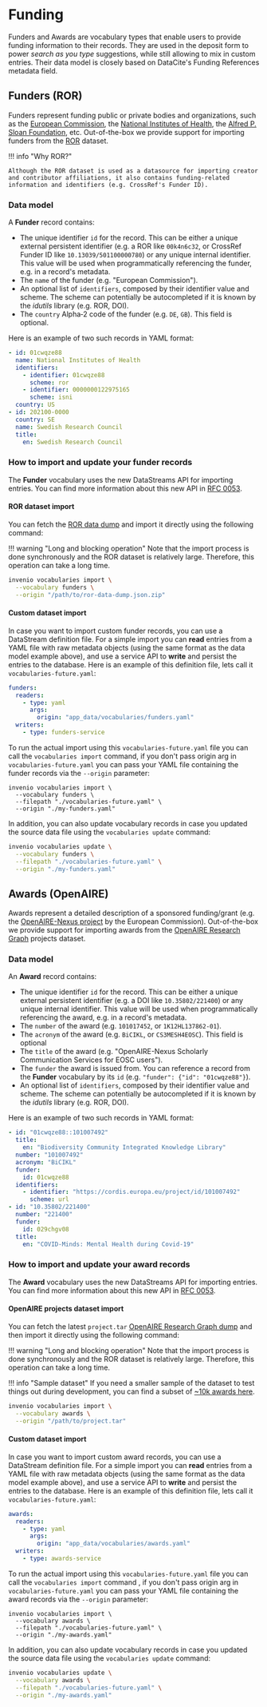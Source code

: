 # Funding

Funders and Awards are vocabulary types that enable users to provide funding information to their records. They are used in the deposit form to power _search as you type_ suggestions, while still allowing to mix in custom entries. Their data model is closely based on DataCite's Funding References metadata field.

## Funders (ROR)

Funders represent funding public or private bodies and organizations, such as the [European Commission](https://ror.org/00k4n6c32), the [National Institutes of Health](https://ror.org/01cwqze88), the [Alfred P. Sloan Foundation](https://ror.org/052csg198), etc. Out-of-the-box we provide support for importing funders from the [ROR](https://ror.org) dataset.

!!! info "Why ROR?"

    Although the ROR dataset is used as a datasource for importing creator and contributor affiliations, it also contains funding-related information and identifiers (e.g. CrossRef's Funder ID).

### Data model

A **Funder** record contains:

- The unique identifier `id` for the record. This can be either a unique external persistent identifier (e.g. a ROR like `00k4n6c32`, or CrossRef Funder ID like `10.13039/501100000780`) or any unique internal identifier. This value will be used when programmatically referencing the funder, e.g. in a record's metadata.
- The `name` of the funder (e.g. "European Commission").
- An optional list of `identifiers`, composed by their identifier value and scheme. The scheme can potentially be autocompleted if it is known by the _idutils_ library (e.g. ROR, DOI).
- The `country` Alpha‑2 code of the funder (e.g. `DE`, `GB`). This field is optional.

Here is an example of two such records in YAML format:

```yaml
- id: 01cwqze88
  name: National Institutes of Health
  identifiers:
    - identifier: 01cwqze88
      scheme: ror
    - identifier: 0000000122975165
      scheme: isni
  country: US
- id: 202100-0000
  country: SE
  name: Swedish Research Council
  title:
    en: Swedish Research Council
```

### How to import and update your funder records

The **Funder** vocabulary uses the new DataStreams API for importing entries. You can find more information about this new API in [RFC 0053](https://github.com/inveniosoftware/rfcs/pull/53).

#### ROR dataset import

You can fetch the [ROR data dump](https://ror.readme.io/docs/data-dump) and import it directly using the following command:

!!! warning "Long and blocking operation"
    Note that the import process is done synchronously and the ROR dataset is
    relatively large. Therefore, this operation can take a long time.

```bash
invenio vocabularies import \
  --vocabulary funders \
  --origin "/path/to/ror-data-dump.json.zip"
```

#### Custom dataset import

In case you want to import custom funder records, you can use a DataStream definition file. For a simple import you can **read** entries from a YAML file with raw metadata objects (using the same format as the data model example above), and use a service API to **write** and persist the entries to the database. Here is an example of this definition file, lets call it `vocabularies-future.yaml`:

```yaml
funders:
  readers:
    - type: yaml
      args:
        origin: "app_data/vocabularies/funders.yaml"
  writers:
    - type: funders-service
```

To run the actual import using this `vocabularies-future.yaml` file you can call the `vocabularies import` command, if you don't pass origin arg in `vocabularies-future.yaml` you can pass your YAML file containing the funder records via the `--origin` parameter:

```shell
invenio vocabularies import \
  --vocabulary funders \
  --filepath "./vocabularies-future.yaml" \
  --origin "./my-funders.yaml"
```

In addition, you can also update vocabulary records in case you updated the source data file using the `vocabularies update` command:

```bash
invenio vocabularies update \
  --vocabulary funders \
  --filepath "./vocabularies-future.yaml" \
  --origin "./my-funders.yaml"
```

## Awards (OpenAIRE)

Awards represent a detailed description of a sponsored funding/grant (e.g. the [OpenAIRE-Nexus project](https://cordis.europa.eu/project/id/101017452) by the European Commission). Out-of-the-box we provide support for importing awards from the [OpenAIRE Research Graph](https://doi.org/10.5281/zenodo.3516917) projects dataset.

### Data model

An **Award** record contains:

- The unique identifier `id` for the record. This can be either a unique external persistent identifier (e.g. a DOI like `10.35802/221400`) or any unique internal identifier. This value will be used when programmatically referencing the award, e.g. in a record's metadata.
- The `number` of the award (e.g. `101017452`, or `1K12HL137862-01`).
- The `acronym` of the award (e.g. `BiCIKL`, or `CS3MESH4EOSC`). This field is optional
- The `title` of the award (e.g. "OpenAIRE-Nexus Scholarly Communication Services for EOSC users").
- The `funder` the award is issued from. You can reference a record from the **Funder** vocabulary by its `id` (e.g. `"funder": {"id": "01cwqze88"}`).
- An optional list of `identifiers`, composed by their identifier value and scheme. The scheme can potentially be autocompleted if it is known by the _idutils_ library (e.g. ROR, DOI).

Here is an example of two such records in YAML format:

```yaml
- id: "01cwqze88::101007492"
  title:
    en: "Biodiversity Community Integrated Knowledge Library"
  number: "101007492"
  acronym: "BiCIKL"
  funder:
    id: 01cwqze88
  identifiers:
    - identifier: "https://cordis.europa.eu/project/id/101007492"
      scheme: url
- id: "10.35802/221400"
  number: "221400"
  funder:
    id: 029chgv08
  title:
    en: "COVID-Minds: Mental Health during Covid-19"
```

### How to import and update your award records

The **Award** vocabulary uses the new DataStreams API for importing entries. You can find more information about this new API in [RFC 0053](https://github.com/inveniosoftware/rfcs/pull/53).

#### OpenAIRE projects dataset import

You can fetch the latest `project.tar` [OpenAIRE Research Graph dump](https://doi.org/10.5281/zenodo.3516917) and then import it directly using the following command:

!!! warning "Long and blocking operation"
    Note that the import process is done synchronously and the ROR dataset is
    relatively large. Therefore, this operation can take a long time.

!!! info "Sample dataset"
    If you need a smaller sample of the dataset to test things out during
    development, you can find a subset of [~10k awards here](https://github.com/inveniosoftware/demo-inveniordm/blob/master/demo-inveniordm/app_data/vocabularies/awards_sample.tar).

```bash
invenio vocabularies import \
  --vocabulary awards \
  --origin "/path/to/project.tar"
```

#### Custom dataset import

In case you want to import custom award records, you can use a DataStream definition file. For a simple import you can **read** entries from a YAML file with raw metadata objects (using the same format as the data model example above), and use a service API to **write** and persist the entries to the database. Here is an example of this definition file, lets call it `vocabularies-future.yaml`:

```yaml
awards:
  readers:
    - type: yaml
      args:
        origin: "app_data/vocabularies/awards.yaml"
  writers:
    - type: awards-service
```

To run the actual import using this `vocabularies-future.yaml` file you can call the `vocabularies import` command , if you don't pass origin arg in `vocabularies-future.yaml` you can pass your YAML file containing the award records via the `--origin` parameter:

```shell
invenio vocabularies import \
  --vocabulary awards \
  --filepath "./vocabularies-future.yaml" \
  --origin "./my-awards.yaml"
```

In addition, you can also update vocabulary records in case you updated the source data file using the `vocabularies update` command:

```bash
invenio vocabularies update \
  --vocabulary awards \
  --filepath "./vocabularies-future.yaml" \
  --origin "./my-awards.yaml"
```
